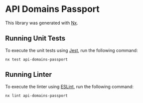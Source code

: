 # API Domains Passport

This library was generated with [Nx](https://nx.dev).

## Running Unit Tests

To execute the unit tests using [Jest](https://jestjs.io), run the following command:

```
nx test api-domains-passport
```

## Running Linter

To execute the linter using [ESLint](https://eslint.org/), run the following command:

```
nx lint api-domains-passport
```
